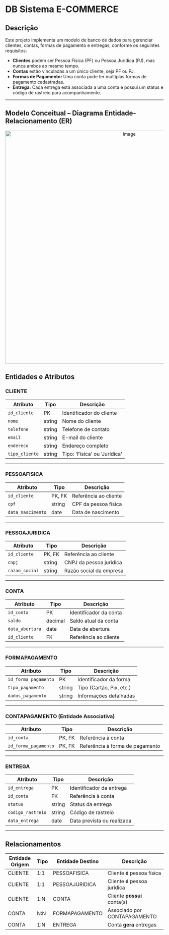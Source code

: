 # DB Sistema E-COMMERCE

## Descrição
Este projeto implementa um modelo de banco de dados para gerenciar clientes, contas, formas de pagamento e entregas, conforme os seguintes requisitos:

- **Clientes** podem ser Pessoa Física (PF) ou Pessoa Jurídica (PJ), mas nunca ambos ao mesmo tempo.  
- **Contas** estão vinculadas a um único cliente, seja PF ou PJ.  
- **Formas de Pagamento:** Uma conta pode ter múltiplas formas de pagamento cadastradas.  
- **Entrega:** Cada entrega está associada a uma conta e possui um status e código de rastreio para acompanhamento.

---

## Modelo Conceitual – Diagrama Entidade-Relacionamento (ER)

<p align="center">
  <img src="https://github.com/user-attachments/assets/ef90dd8a-4a93-4d01-97ea-dba268ac3b08" alt="image" width="773" height="739" />
</p>

## Entidades e Atributos

### CLIENTE

| Atributo       | Tipo    | Descrição                     |
|----------------|---------|-------------------------------|
| `id_cliente`   | PK      | Identificador do cliente       |
| `nome`         | string  | Nome do cliente               |
| `telefone`     | string  | Telefone de contato           |
| `email`        | string  | E-mail do cliente             |
| `endereco`     | string  | Endereço completo             |
| `tipo_cliente` | string  | Tipo: 'Física' ou 'Jurídica'  |

---

### PESSOAFISICA

| Atributo          | Tipo     | Descrição                  |
|-------------------|----------|----------------------------|
| `id_cliente`      | PK, FK   | Referência ao cliente       |
| `cpf`             | string   | CPF da pessoa física        |
| `data_nascimento` | date     | Data de nascimento          |

---

### PESSOAJURIDICA

| Atributo          | Tipo     | Descrição                  |
|-------------------|----------|----------------------------|
| `id_cliente`      | PK, FK   | Referência ao cliente       |
| `cnpj`            | string   | CNPJ da pessoa jurídica     |
| `razao_social`    | string   | Razão social da empresa     |

---

### CONTA

| Atributo          | Tipo     | Descrição                  |
|-------------------|----------|----------------------------|
| `id_conta`        | PK       | Identificador da conta      |
| `saldo`           | decimal  | Saldo atual da conta        |
| `data_abertura`   | date     | Data de abertura            |
| `id_cliente`      | FK       | Referência ao cliente       |

---

### FORMAPAGAMENTO

| Atributo          | Tipo     | Descrição                  |
|-------------------|----------|----------------------------|
| `id_forma_pagamento` | PK     | Identificador da forma      |
| `tipo_pagamento`  | string   | Tipo (Cartão, Pix, etc.)    |
| `dados_pagamento` | string   | Informações detalhadas      |

---

### CONTAPAGAMENTO (Entidade Associativa)

| Atributo          | Tipo     | Descrição                  |
|-------------------|----------|----------------------------|
| `id_conta`        | PK, FK   | Referência à conta          |
| `id_forma_pagamento` | PK, FK | Referência à forma de pagamento |

---

### ENTREGA

| Atributo           | Tipo     | Descrição                  |
|--------------------|----------|----------------------------|
| `id_entrega`       | PK       | Identificador da entrega    |
| `id_conta`         | FK       | Referência à conta          |
| `status`           | string   | Status da entrega           |
| `codigo_rastreio`  | string   | Código de rastreio          |
| `data_entrega`     | date     | Data prevista ou realizada  |

---

## Relacionamentos

| Entidade Origem | Tipo   | Entidade Destino  | Descrição                         |
|-----------------|--------|-------------------|-----------------------------------|
| CLIENTE         | 1:1    | PESSOAFISICA      | Cliente **é** pessoa física       |
| CLIENTE         | 1:1    | PESSOAJURIDICA    | Cliente **é** pessoa jurídica     |
| CLIENTE         | 1:N    | CONTA             | Cliente **possui** conta(s)       |
| CONTA           | N:N    | FORMAPAGAMENTO    | Associado por CONTAPAGAMENTO      |
| CONTA           | 1:N    | ENTREGA           | Conta **gera** entregas           |

